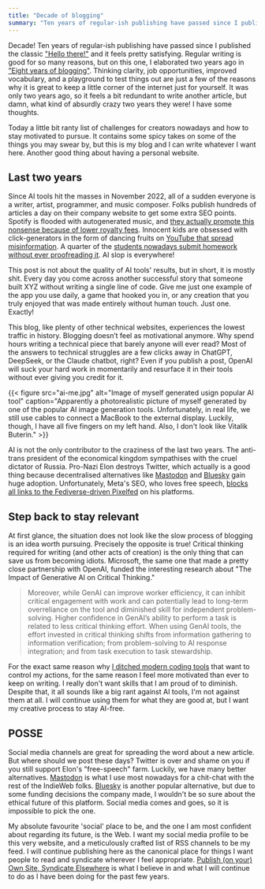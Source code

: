```yaml
---
title: "Decade of blogging"
summary: "Ten years of regular-ish publishing have passed since I published the classic “Hello there!” and it feels pretty satisfying. I have some thoughts."
---
```


Decade! Ten years of regular-ish publishing have passed since I published the classic ["Hello there!"](/hello-there/) and it feels pretty satisfying. Regular writing is good for so many reasons, but on this one, I elaborated two years ago in ["Eight years of blogging"](/eight-years-of-blogging/). Thinking clarity, job opportunities, improved vocabulary, and a playground to test things out are just a few of the reasons why it is great to keep a little corner of the internet just for yourself. It was only two years ago, so it feels a bit redundant to write another article, but damn, what kind of absurdly crazy two years they were! I have some thoughts.

Today a little bit ranty list of challenges for creators nowadays and how to stay motivated to pursue. It contains some spicy takes on some of the things you may swear by, but this is my blog and I can write whatever I want here. Another good thing about having a personal website.

## Last two years

Since AI tools hit the masses in November 2022, all of a sudden everyone is a writer, artist, programmer, and music composer. Folks publish hundreds of articles a day on their company website to get some extra SEO points. Spotify is flooded with autogenerated music, and [they actually promote this nonsense because of lower royalty fees](https://futurism.com/spotify-accused-promoting-ghost-artists). Innocent kids are obsessed with click-generators in the form of dancing fruits on [YouTube that spread misinformation](https://www.bbc.co.uk/newsround/66796495). A quarter of the [students nowadays submit homework without ever proofreading it](https://www.npr.org/2025/01/18/g-s1-43115/chatgpt-teen-school-homework-classroom-ai). AI slop is everywhere!

This post is not about the quality of AI tools' results, but in short, it is mostly shit. Every day you come across another successful story that someone built XYZ without writing a single line of code. Give me just one example of the app you use daily, a game that hooked you in, or any creation that you truly enjoyed that was made entirely without human touch. Just one. Exactly!

This blog, like plenty of other technical websites, experiences the lowest traffic in history. Blogging doesn’t feel as motivational anymore. Why spend hours writing a technical piece that barely anyone will ever read? Most of the answers to technical struggles are a few clicks away in ChatGPT, DeepSeek, or the Claude chatbot, right? Even if you publish a post, OpenAI will suck your hard work in momentarily and resurface it in their tools without ever giving you credit for it.

{{< figure src="ai-me.jpg" alt="Image of myself generated usign popular AI tool" caption="Apparently a photorealistic picture of myself generated by one of the popular AI image generation tools. Unfortunately, in real life, we still use cables to connect a MacBook to the external display. Luckily, though, I have all five fingers on my left hand. Also, I don't look like Vitalik Buterin." >}}

AI is not the only contributor to the craziness of the last two years. The anti-trans president of the economical kingdom sympathises with the cruel dictator of Russia. Pro-Nazi Elon destroys Twitter, which actually is a good thing because decentralised alternatives like [Mastodon](https://mastodon.social/@pawelgrzybek) and [Bluesky](https://bsky.app/profile/pawelgrzybek.com) gain huge adoption. Unfortunately, Meta's SEO, who loves free speech, [blocks all links to the Fediverse-driven Pixelfed](https://techstory.in/meta-blocks-links-to-pixelfed-a-decentralized-instagram-alternative/) on his platforms.

## Step back to stay relevant

At first glance, the situation does not look like the slow process of blogging is an idea worth pursuing. Precisely the opposite is true! Critical thinking required for writing (and other acts of creation) is the only thing that can save us from becoming idiots. Microsoft, the same one that made a pretty close partnership with OpenAI, funded the interesting research about "The Impact of Generative AI on Critical Thinking."

> Moreover, while GenAI can improve worker efficiency, it can inhibit critical engagement with work and can potentially lead to long-term overreliance on the tool and diminished skill for independent problem-solving. Higher confidence in GenAI’s ability to perform a task is related to less critical thinking effort. When using GenAI tools, the effort invested in critical thinking shifts from information gathering to information verification; from problem-solving to AI response integration; and from task execution to task stewardship.

For the exact same reason why [I ditched modern coding tools](/the-joy-of-learning-helix-and-probably-other-modal-terminal-based-editors/) that want to control my actions, for the same reason I feel more motivated than ever to keep on writing. I really don't want skills that I am proud of to diminish. Despite that, it all sounds like a big rant against AI tools, I'm not against them at all. I will continue using them for what they are good at, but I want my creative process to stay AI-free.

## POSSE

Social media channels are great for spreading the word about a new article. But where should we post these days? Twitter is over and shame on you if you still support Elon's "free-speech" farm. Luckily, we have many better alternatives. [Mastodon](https://mastodon.social/@pawelgrzybek) is what I use most nowadays for a chit-chat with the rest of the IndieWeb folks. [Bluesky](https://bsky.app/profile/pawelgrzybek.com) is another popular alternative, but due to some funding decisions the company made, I wouldn't be so sure about the ethical future of this platform. Social media comes and goes, so it is impossible to pick the one.

My absolute favourite 'social' place to be, and the one I am most confident about regarding its future, is the Web. I want my social media profile to be this very website, and a meticulously crafted list of RSS channels to be my feed. I will continue publishing here as the canonical place for things I want people to read and syndicate wherever I feel appropriate. [Publish (on your) Own Site, Syndicate Elsewhere](https://indieweb.org/POSSE) is what I believe in and what I will continue to do as I have been doing for the past few years.

